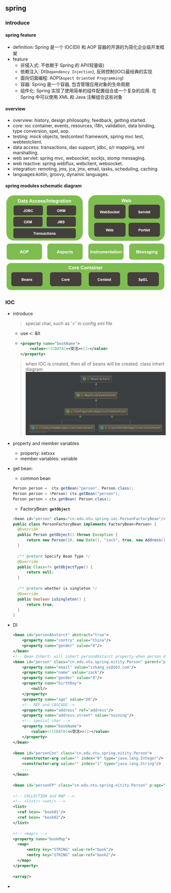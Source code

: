## spring

### introduce

#### spring feature

- definition: Spring 是一个 IOC(DI) 和 AOP 容器的开源的为简化企业级开发框架
- feature
  - 非侵入式: 不依赖于 Spring 的 API(轻量级)
  - 依赖注入: DI(`Dependency Injection`), 反转控制(IOC)最经典的实现
  - 面向切面编程: AOP(`Aspect Oriented Programming`)
  - 容器: Spring 是一个容器, 包含管理应用对象的生命周期
  - 组件化: Spring 实现了使用简单的组件配置组合成一个复杂的应用. 在 Spring 中可以使用 XML 和 Java 注解组合这些对象

#### overview

- overview: history, design philosophy, feedback, getting started.
- core: ioc container, events, resources, i18n, validation, data binding, type conversion, spel, aop.
- testing: mock objects, testcontext framework, spring mvc test, webtestclient.
- data access: transactions, dao support, jdbc, o/r mapping, xml marshalling.
- web servlet: spring mvc, websocket, sockjs, stomp messaging.
- web reactive: spring webflux, webclient, websocket.
- integration: remoting, jms, jca, jmx, email, tasks, scheduling, caching.
- languages:kotlin, groovy, dynamic languages.

#### spring modules schematic diagram

![avatar](/static/image/spring/spring-module.png)

### IOC

- introduce

  > special char, such as '<' in config xml file

  - use <: &lt
  - <![CDATA[]]>

    ```xml
    <property name="bookName">
        <value><![CDATA[<<受活>>]]></value>
    </property>
    ```

  > when IOC is created, then all of beans will be created.
  > class inhert diagram
  > ![avatar](/static/image/spring/bean-factory.png)

- property and member variables

  - property: setxxx
  - member variables: variable

- get bean:

  - common bean

  ```java
  Person person =  ctx.getBean("person", Person.class);
  Person person = (Person) ctx.getBean("person");
  Person person = ctx.getBean( Person.class);
  ```

  - FactoryBean: **`getObject`**

  ```java
  <bean id="person" class="cn.edu.ntu.spring.ioc.PersonFactoryBean"/>
  public class PersonFactoryBean implements FactoryBean<Person> {
    @Override
    public Person getObject() throws Exception {
        return new Person(10, new Date(), "zack", true, new Address(), "zzhang_xz@163.com", 200.00);
    }

    /** @return Specify Bean Type */
    @Override
    public Class<?> getObjectType() {
        return null;
    }

    /** @return whether is singleton */
    @Override
    public boolean isSingleton() {
        return true;
    }
  }
  ```

- DI

  ```xml
  <bean id="personAbstarct" abstract="true">
      <property name="contry" value="China"/>
      <property name="gender" value="0"/>
  </bean>
  <!-- Bean Inhert: will inhert personAbstarct property when person donnot provide -->
  <bean id="person" class="cn.edu.ntu.spring.eitity.Person" parent="personAbstarct">
      <property name="email" value="zzhang_xz@163.com"/>
      <property name="name" value="zack"/>
      <property name="gender" value="0"/>
      <property name="birthDay">
          <null/>
      </property>
      <property name="age" value="20"/>
      <!-- REF and CASCADE-->
      <property name="address" ref="address"/>
      <property name="address.street" value="suining"/>
      <!-- special char -->
      <property name="bookName">
          <value><![CDATA[<<受活>>]]></value>
      </property>
  </bean>

  <bean id="personCon" class="cn.edu.ntu.spring.eitity.Person">
      <constructor-arg value="" index="0" type="java.lang.Integer"/>
      <constructor-arg value="" index="1" type="java.lang.String"/>
      ...
  </bean>

  <bean id="personFP" class="cn.edu.ntu.spring.eitity.Person" p:age="2" p:name="zack"/>

  <!-- COLLECTION and MAP -->
  <!-- <list/> <set/> -->
  <list>
    <ref bean= "book01"/>
    <ref bean= "book02"/>
  </list>

  <!-- <map/> -->
  <property name="bookMap">
    <map>
        <entry key="STRING" value-ref="book"/>
        <entry key="STRING" value-ref="book2"/>
    </map>
  </property>

  <array/>
  ```

- ```xml

  ```
